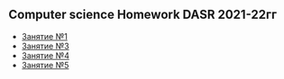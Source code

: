 ## Computer science Homework DASR 2021-22гг

- [Занятие №1](https://github.com/serikov1/infa/tree/main/дз-1)
- [Занятие №3](https://github.com/serikov1/infa/tree/main/дз-3%20неделя)
- [Занятие №4](https://github.com/serikov1/infa/tree/main/дз-4%20неделя)
- [Занятие №5](https://github.com/serikov1/infa/tree/main/Домашняя%20работа/H_W%205%20week)
